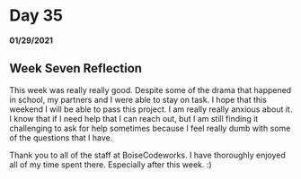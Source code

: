 # Day 35
__01/29/2021__

## Week Seven Reflection

This week was really really good. Despite some of the drama that happened in school, my partners and I were able to stay on task. I hope that this weekend I will be able to pass this project. I am really really anxious about it. I know that if I need help that I can reach out, but I am still finding it challenging to ask for help sometimes because I feel really dumb with some of the questions that I have.

Thank you to all of the staff at BoiseCodeworks. I have thoroughly enjoyed all of my time spent there. Especially after this week. :)